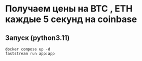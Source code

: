 # Получаем цены на BTC , ETH каждые 5 секунд на coinbase

## Запуск (python3.11)
```
docker compose up -d 
faststream run app:app
```